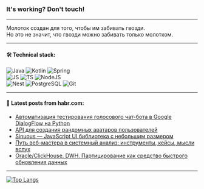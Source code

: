 ### It's working? Don't touch!

---
Молоток создан для того, чтобы им забивать гвозди. <br>
Но это не значит, что гвозди можно забивать только молотком.

---

#### 🛠️ Technical stack:

![Java](https://img.shields.io/badge/Java-informational?logo=Oracle&style=flat&logoColor=white&color=FF4500)
![Kotlin](https://img.shields.io/badge/Kotlin-informational?logo=Kotlin&style=flat&logoColor=white&color=774D97)
![Spring](https://img.shields.io/badge/SpringBoot-informational?logo=SpringBoot&style=flat&logoColor=white&color=6DB33F) <br>
![JS](https://img.shields.io/badge/JS-informational?logo=javaScript&style=flat&logoColor=black&color=F7Df1E)
![TS](https://img.shields.io/badge/TypeScript-informational?logo=typeScript&style=flat&logoColor=black&color=0667A8)
![NodeJS](https://img.shields.io/badge/NodeJS-informational?logo=node.js&style=flat&logoColor=white&color=70A760) <br>
![Nest](https://img.shields.io/badge/NestJS-informational?logo=NestJS&style=flat&logoColor=white&color=E0234E)
![PostgreSQL](https://img.shields.io/badge/PostgreSQL-informational?logo=PostgreSQL&style=flat&logoColor=white&color=DAA520)
![Git](https://img.shields.io/badge/Git-informational?logo=git&style=flat&logoColor=white&color=778899)

___

#### 💬 Latest posts from habr.com:

<!-- BLOG-POST-LIST:START -->
- [Автоматизация тестирования голосового чат-бота в Google DialogFlow на Python](https://habr.com/ru/articles/762982/?utm_source=habrahabr&utm_medium=rss&utm_campaign=762982)
- [API для создания рандомных аватаров пользователей](https://habr.com/ru/articles/762980/?utm_source=habrahabr&utm_medium=rss&utm_campaign=762980)
- [Sinuous — JavaScript UI библиотека с небольшим размером](https://habr.com/ru/articles/762978/?utm_source=habrahabr&utm_medium=rss&utm_campaign=762978)
- [Путь веб-мастера в системный анализ: инструменты, кейсы, мысли вслух](https://habr.com/ru/articles/762968/?utm_source=habrahabr&utm_medium=rss&utm_campaign=762968)
- [Oracle/ClickHouse. DWH. Партицирование как средство быстрого обновления данных](https://habr.com/ru/articles/762960/?utm_source=habrahabr&utm_medium=rss&utm_campaign=762960)
<!-- BLOG-POST-LIST:END -->

---
[![Top Langs](https://github-readme-stats-git-master-advtsetting-gmailcom.vercel.app/api/top-langs/?username=zloylis&langs_count=10&hide_title=false&title_color=e6edf3&size_weight=0.5&count_weight=0.5&layout=compact&hide_border=true&theme=dracula)](https://github.com/zloylis)

<!-- ![GitHub stats](https://github-readme-stats-git-master-advtsetting-gmailcom.vercel.app/api?username=zloylis&show_icons=true&hide_border=true&theme=dracula&hide_title=true&include_all_commits=true&count_private=true&hide=contribs&hide_rank=true) -->
